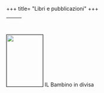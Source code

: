 +++
title= "Libri e pubblicazioni"
+++

&nbsp;              | &nbsp;
------------------- | ------------------------------------------------
<img src="/images/files/Copertina_gino.jpg" border="1" bordercolor="black" width="97" height="139"> IL Bambino in divisa
